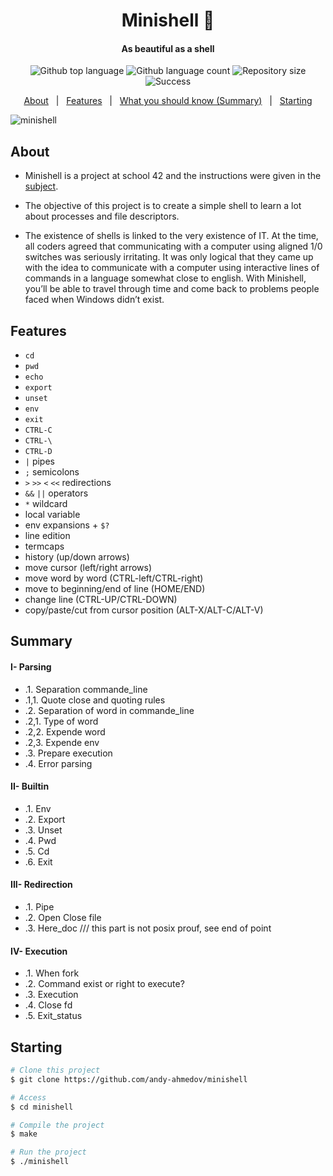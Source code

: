 <h1 align="center">Minishell 🐚</h1>
<h4 align="center">As beautiful as a shell </h4>

<p align="center">

 <img alt="Github top language" src="https://img.shields.io/badge/C%20-95.8%25-brightgreen">

  <img alt="Github language count" src="https://img.shields.io/badge/languages-2-brightgreen">

  <img alt="Repository size" src="https://img.shields.io/badge/repo%20size-1.4MB-brightgreen">

  <img alt="Success" src="https://img.shields.io/badge/success-101%25-brightgreen">
</p>

<p align="center">
  <a href="#about">About</a> &#xa0; | &#xa0;
  <a href="#features">Features</a> &#xa0; | &#xa0;
  <a href="#summary">What you should know (Summary)</a> &#xa0; | &#xa0;
  <a href="#starting">Starting</a>
</p>

![minishell](https://i.imgur.com/z40TNtL.jpeg)

## About ##

- Minishell is a project at school 42 and the instructions were given in the [subject](https://github.com/andy-ahmedov/minishell/en.subject.pdf).

- The objective of this project is to create a simple shell to learn a lot about processes and file descriptors.

- The existence of shells is linked to the very existence of IT. At the time, all coders agreed that communicating with a computer using aligned 1/0 switches was seriously irritating. It was only logical that they came up with the idea to communicate with
a computer using interactive lines of commands in a language somewhat close to english.
With Minishell, you’ll be able to travel through time and come back to problems people faced when Windows didn’t exist.

## Features ##

- ``cd``
- ``pwd``
- ``echo``
- ``export``
- ``unset``
- ``env``
- ``exit``
- ``CTRL-C``
- ``CTRL-\``
- ``CTRL-D``
- ``|`` pipes
- ``;`` semicolons
- ``>`` ``>>`` ``<`` ``<<`` redirections
- ``&&`` ``||`` operators
- ``*`` wildcard
- local variable
- env expansions + ``$?``
- line edition
- termcaps
- history (up/down arrows)
- move cursor (left/right arrows)
- move word by word (CTRL-left/CTRL-right)
- move to beginning/end of line (HOME/END)
- change line (CTRL-UP/CTRL-DOWN)
- copy/paste/cut from cursor position (ALT-X/ALT-C/ALT-V)

## Summary ##
#### I- Parsing
- .1. Separation commande_line
- .1,1. Quote close and quoting rules
- .2. Separation of word in commande_line
- .2,1. Type of word
- .2,2. Expende word
- .2,3. Expende env
- .3. Prepare execution
- .4. Error parsing

#### II- Builtin
- .1. Env
- .2. Export
- .3. Unset
- .4. Pwd
- .5. Cd
- .6. Exit

#### III- Redirection
- .1. Pipe
- .2. Open Close file
- .3. Here_doc /// this part is not posix prouf, see end of point
 
#### IV- Execution
- .1. When fork
- .2. Command exist or right to execute?
- .3. Execution
- .4. Close fd
- .5. Exit_status

## Starting ##

```bash
# Clone this project
$ git clone https://github.com/andy-ahmedov/minishell

# Access
$ cd minishell

# Compile the project
$ make

# Run the project
$ ./minishell

```
